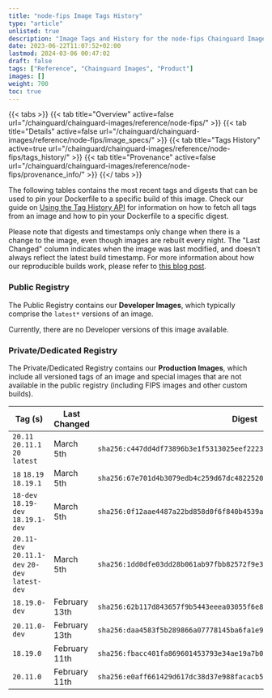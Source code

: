 ```yaml
---
title: "node-fips Image Tags History"
type: "article"
unlisted: true
description: "Image Tags and History for the node-fips Chainguard Image"
date: 2023-06-22T11:07:52+02:00
lastmod: 2024-03-06 00:47:02
draft: false
tags: ["Reference", "Chainguard Images", "Product"]
images: []
weight: 700
toc: true
---
```


{{< tabs >}}
{{< tab title="Overview" active=false url="/chainguard/chainguard-images/reference/node-fips/" >}}
{{< tab title="Details" active=false url="/chainguard/chainguard-images/reference/node-fips/image_specs/" >}}
{{< tab title="Tags History" active=true url="/chainguard/chainguard-images/reference/node-fips/tags_history/" >}}
{{< tab title="Provenance" active=false url="/chainguard/chainguard-images/reference/node-fips/provenance_info/" >}}
{{</ tabs >}}

The following tables contains the most recent tags and digests that can be used to pin your Dockerfile to a specific build of this image. Check our guide on [Using the Tag History API](/chainguard/chainguard-images/using-the-tag-history-api/) for information on how to fetch all tags from an image and how to pin your Dockerfile to a specific digest.

Please note that digests and timestamps only change when there is a change to the image, even though images are rebuilt every night. The "Last Changed" column indicates when the image was last modified, and doesn't always reflect the latest build timestamp. For more information about how our reproducible builds work, please refer to [this blog post](https://www.chainguard.dev/unchained/reproducing-chainguards-reproducible-image-builds).

### Public Registry
The Public Registry contains our **Developer Images**, which typically comprise the `latest*` versions of an image.

Currently, there are no Developer versions of this image available.

### Private/Dedicated Registry
The Private/Dedicated Registry contains our **Production Images**, which include all versioned tags of an image and special images that are not available in the public registry (including FIPS images and other custom builds).

| Tag (s)                                          | Last Changed  | Digest                                                                    |
|--------------------------------------------------|---------------|---------------------------------------------------------------------------|
|  `20.11` `20.11.1` `20` `latest`                 | March 5th     | `sha256:c447dd4df73896b3e1f5313025eef222324629d3f73567de1c31c1331cd79522` |
|  `18` `18.19` `18.19.1`                          | March 5th     | `sha256:67e701d4b3079edb4c259d67dc48225209ac36510b6689b9e9f1f6a85b3dbc26` |
|  `18-dev` `18.19-dev` `18.19.1-dev`              | March 5th     | `sha256:0f12aae4487a22bd858d0f6f840b4539aad5393aaeb28273c9ef91837b4e362e` |
|  `20.11-dev` `20.11.1-dev` `20-dev` `latest-dev` | March 5th     | `sha256:1dd0dfe03dd28b061ab97fbb82572f9e38e34916dfdddc03c75bf7a5287f7c4c` |
|  `18.19.0-dev`                                   | February 13th | `sha256:62b117d843657f9b5443eeea03055f6e88be25e90faa2943b53af0f10fcca036` |
|  `20.11.0-dev`                                   | February 13th | `sha256:daa4583f5b289866a07778145ba6fa1e9356c57c09c143bccb2190ab0db4cabf` |
|  `18.19.0`                                       | February 11th | `sha256:fbacc401fa869601453793e34ae19a7b08f38c7fb812846dd32c91f5447b36bb` |
|  `20.11.0`                                       | February 11th | `sha256:e0aff661429d617dc38d37e988facacb5288bf2ca66daebdfa6e1381901064f9` |

